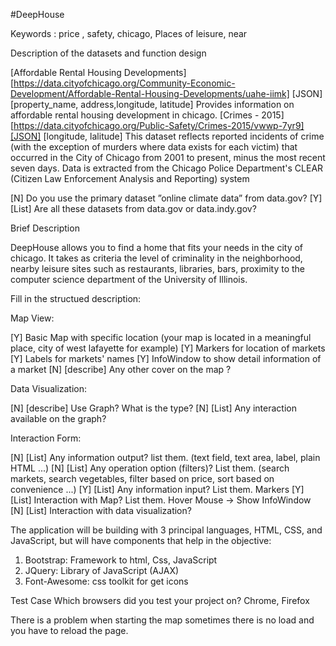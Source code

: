 

#DeepHouse

Keywords : price , safety, chicago, Places of leisure, near

Description of the datasets and function design

[Affordable Rental Housing Developments] [https://data.cityofchicago.org/Community-Economic-Development/Affordable-Rental-Housing-Developments/uahe-iimk] [JSON] [property_name, address,longitude, latitude] Provides information on affordable rental housing development in chicago.
[Crimes - 2015][https://data.cityofchicago.org/Public-Safety/Crimes-2015/vwwp-7yr9][JSON] [longitude, lalitude] This dataset reflects reported incidents of crime (with the exception of murders where data exists for each victim) that occurred in the City of Chicago from 2001 to present, minus the most recent seven days. Data is extracted from the Chicago Police Department's CLEAR (Citizen Law Enforcement Analysis and Reporting) system 

[N] Do you use the primary dataset ”online climate data” from data.gov?
[Y] [List] Are all these datasets from data.gov or data.indy.gov? 

Brief Description

DeepHouse allows you to find a home that fits your needs in the city of chicago.
It takes as criteria the level of criminality in the neighborhood, nearby leisure sites such as restaurants, libraries, bars, proximity to the computer science department of the University of Illinois.

Fill in the structued description:

Map View:

[Y] Basic Map with specific location (your map is located in a meaningful place, city of west lafayette for example)
[Y] Markers for location of markets
[Y] Labels for markets' names
[Y] InfoWindow to show detail information of a market
[N] [describe] Any other cover on the map ?

Data Visualization:

[N] [describe] Use Graph? What is the type? 
[N] [List] Any interaction available on the graph? 

Interaction Form:

[N] [List] Any information output? list them. (text field, text area, label, plain HTML ...)
[N] [List] Any operation option (filters)? List them. (search markets, search vegetables, filter based on price, sort based on convenience ...)
[Y] [List] Any information input? List them. Markers
[Y] [List] Interaction with Map? List them. Hover Mouse -> Show InfoWindow
[N] [List] Interaction with data visualization? 

The application will be building with 3 principal languages, HTML, CSS, and JavaScript, but will have components that help in the objective:
1. Bootstrap: Framework to html, Css, JavaScript
2. JQuery: Library of JavaScript (AJAX)
3. Font-Awesome: css toolkit for get icons 

Test Case Which browsers did you test your project on? Chrome, Firefox


There is a problem when starting the map sometimes there is no load and you have to reload the page.

